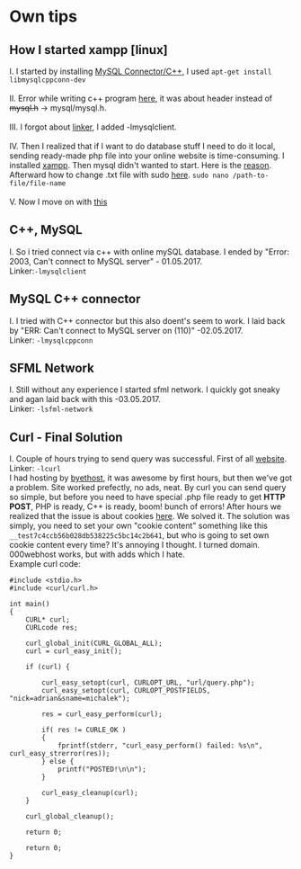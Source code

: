 # Own tips
## How I started xampp [linux]
I. I started by installing [MySQL Connector/C++](https://askubuntu.com/questions/165868/installing-mysql-connector-c), I used 
`
apt-get install libmysqlcppconn-dev
`<br/><br/>
II. Error while writing c++ program [here](http://stackoverflow.com/questions/14604228/mysql-h-file-cant-be-found), it was about header instead of ~~mysql.h~~ -> mysql/mysql.h.<br/><br/>
III. I forgot about [linker](http://stackoverflow.com/questions/9645844/mysql-with-c-error-undefined-reference-to-mysql-init), I added -lmysqlclient.<br/><br/>
IV. Then I realized that if I want to do database stuff I need to do it local, sending ready-made php file into your online 
website is time-consuming. I installed [xampp](https://www.apachefriends.org/pl/index.html). Then mysql didn't wanted to start. Here is the [reason](http://stackoverflow.com/questions/22971248/xampp-phpmyadmin-access-denied-error2002). Afterward how to change .txt file with sudo [here](http://www.linuxforums.org/forum/ubuntu-linux/108324-how-do-i-open-edit-text-file-sudo.html).
`
sudo nano /path-to-file/file-name
`<br/><br/>
V. Now I move on with [this](https://www.youtube.com/watch?v=siQCWPxDtMo&t=1179s)

## C++, MySQL
I. So i tried connect via c++ with online mySQL database. I ended by "Error: 2003, Can't connect to MySQL server" - 01.05.2017. <br/>
Linker:`-lmysqlclient` <br/>

## MySQL C++ connector
I. I tried with C++ connector but this also doent's seem to work. I laid back by "ERR: Can't connect to MySQL server on (110)" -02.05.2017. <br/>
Linker: `-lmysqlcppconn` <br/>

## SFML Network
I. Still without any experience I started sfml network. I quickly got sneaky and agan laid back with this -03.05.2017. <br/>
Linker: `-lsfml-network` <br/>

## Curl - Final Solution
I. Couple of hours trying to send query was successful. First of all [website](https://curl.haxx.se/libcurl/c/libcurl.html). <br/>
Linker: `-lcurl` <br/>
I had hosting by [byethost](https://byet.host/), it was awesome by first hours, but then we've got a problem. Site worked prefectly, no ads, neat. By curl you can send query so simple, but before you need to have special .php file ready to get **HTTP POST**, PHP is ready, C++ is ready, boom! bunch of errors! After hours we realized that the issue is about cookies [here](http://stackoverflow.com/questions/31912000/byethost-server-passing-html-values-checking-your-browser-with-json-string). We solved it. The solution was simply, you need to set your own "cookie content" something like this `__test7c4ccb56b028db538225c5bc14c2b641`, but who is going to set own cookie content every time? It's annoying I thought. I turned domain. 000webhost works, but with adds which I hate. <br/>
Example curl code:
```
#include <stdio.h>
#include <curl/curl.h>
 
int main()
{
	CURL* curl;
    CURLcode res;
 
    curl_global_init(CURL_GLOBAL_ALL);
    curl = curl_easy_init();
 
    if (curl) {
 
        curl_easy_setopt(curl, CURLOPT_URL, "url/query.php");
        curl_easy_setopt(curl, CURLOPT_POSTFIELDS, "nick=adrian&sname=michalek");
 
        res = curl_easy_perform(curl);
 
        if( res != CURLE_OK )
		{
            fprintf(stderr, "curl_easy_perform() failed: %s\n", curl_easy_strerror(res));
        } else {
            printf("POSTED!\n\n");
        }
 
        curl_easy_cleanup(curl);
    }
 
    curl_global_cleanup();
 
    return 0;
	
	return 0;
}
```
